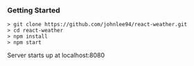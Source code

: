 ### Getting Started


```
> git clone https://github.com/johnlee94/react-weather.git
> cd react-weather
> npm install
> npm start
```

Server starts up at localhost:8080
